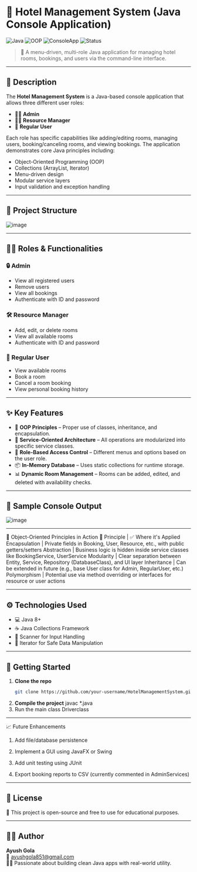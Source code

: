 # 🏨 Hotel Management System (Java Console Application)

![Java](https://img.shields.io/badge/Java-ED8B00?style=for-the-badge&logo=java&logoColor=white)
![OOP](https://img.shields.io/badge/OOP-Principles-blueviolet?style=for-the-badge)
![ConsoleApp](https://img.shields.io/badge/Console%20App-Text%20UI-blue?style=for-the-badge)
![Status](https://img.shields.io/badge/Status-Completed-brightgreen?style=for-the-badge)

> 🔐 A menu-driven, multi-role Java application for managing hotel rooms, bookings, and users via the command-line interface.

---

## 📌 Description

The **Hotel Management System** is a Java-based console application that allows three different user roles:

- 👨‍💼 **Admin**
- 🧑‍🔧 **Resource Manager**
- 👤 **Regular User**

Each role has specific capabilities like adding/editing rooms, managing users, booking/canceling rooms, and viewing bookings. The application demonstrates core Java principles including:

- Object-Oriented Programming (OOP)
- Collections (ArrayList, Iterator)
- Menu-driven design
- Modular service layers
- Input validation and exception handling

---

## 🧱 Project Structure
![image](https://github.com/user-attachments/assets/14c7200d-1dae-4000-a686-6649621c44d0)



---

## 🧑‍💼 Roles & Functionalities

### 🔒 Admin
- View all registered users
- Remove users
- View all bookings
- Authenticate with ID and password

### 🛠️ Resource Manager
- Add, edit, or delete rooms
- View all available rooms
- Authenticate with ID and password

### 🙋 Regular User
- View available rooms
- Book a room
- Cancel a room booking
- View personal booking history

---

## ✨ Key Features

- 🧠 **OOP Principles** – Proper use of classes, inheritance, and encapsulation.
- 🔁 **Service-Oriented Architecture** – All operations are modularized into specific service classes.
- 🔐 **Role-Based Access Control** – Different menus and options based on the user role.
- 📦 **In-Memory Database** – Uses static collections for runtime storage.
- 📊 **Dynamic Room Management** – Rooms can be added, edited, and deleted with availability checks.

---

## 🧪 Sample Console Output
![image](https://github.com/user-attachments/assets/46039e2c-f0e6-4ac7-8ddb-1576ab746c3b)


---

🧠 Object-Oriented Principles in Action
   🧩 Principle	|   ✅ Where it's Applied
   Encapsulation	|   Private fields in Booking, User, Resource, etc., with public getters/setters
   Abstraction	   |   Business logic is hidden inside service classes like BookingService, UserService
   Modularity	   |   Clear separation between Entity, Service, Repository (DatabaseClass), and UI layer
   Inheritance	   |   Can be extended in future (e.g., base User class for Admin, RegularUser, etc.)
   Polymorphism	|   Potential use via method overriding or interfaces for resource or user actions

---


## ⚙️ Technologies Used

- 💻 Java 8+
- ☕ Java Collections Framework
- 🧪 Scanner for Input Handling
- 🧹 Iterator for Safe Data Manipulation

---

## 🚀 Getting Started

1. **Clone the repo**
   ```bash
   git clone https://github.com/your-username/HotelManagementSystem.git
2. **Compile the project**
   javac *.java
3. Run the main class
   Driverclass

---

📈 Future Enhancements
1. Add file/database persistence

2. Implement a GUI using JavaFX or Swing

3. Add unit testing using JUnit

4. Export booking reports to CSV (currently commented in AdminServices)

---




## 📜 License

📝 This project is open-source and free to use for educational purposes.

---





## 🙋‍♂️ Author

**Ayush Gola**  
📧 [ayushgola851@gmail.com](mailto:ayushgola851@gmail.com)  
👨‍💻 Passionate about building clean Java apps with real-world utility.

